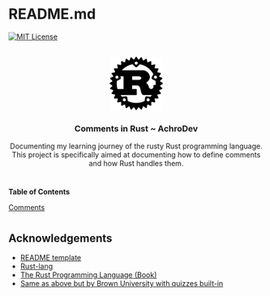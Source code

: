 <a name="readme-top"></a>
# README.md

[![MIT License][license-shield]][license-url]

<!-- PROJECT LOGO -->
<br />
<div align="center">
  <a href="https://github.com/AchroDev/rust_comments">
    <img src ="images/rust.png" alt="Logo">
  </a>
<h3 align="center"> Comments in Rust ~ AchroDev </h3>

  <p align="center">
    Documenting my learning journey of the rusty Rust programming language. This project is specifically aimed at documenting how to define comments and how Rust handles them.
    <br />
  </p>
</div>

# 

**Table of Contents**

[Comments](/src/main.rs)

#

<!-- ACKNOWLEDGEMENTS -->
## Acknowledgements
* [README template](https://github.com/othneildrew/Best-README-Template)
* [Rust-lang](https://www.rust-lang.org/)
* [The Rust Programming Language (Book)](https://doc.rust-lang.org/stable/book/)
* [Same as above but by Brown University with quizzes built-in](https://rust-book.cs.brown.edu/)

<!-- MARKDOWN LINKS & IMAGES -->
<!-- https://www.markdownguide.org/basic-syntax/#reference-style-links -->
[license-shield]: https://img.shields.io/github/license/AchroDev/AchroDev.svg?style=for-the-badge
[license-url]: https://github.com/AchroDev/rust_comments/blob/main/LICENSE.txt